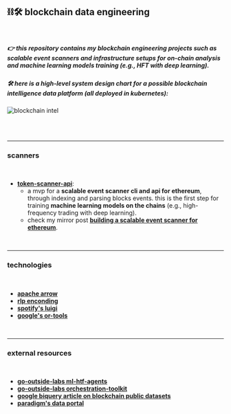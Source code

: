 ## ⛓🛠 blockchain data engineering

<br>

##### 👉 this repository contains my blockchain engineering projects such as scalable event scanners and infrastructure setups for on-chain analysis and machine learning models training (*e.g.*, HFT with deep learning).

##### 🛠 here is a high-level system design chart for a possible blockchain intelligence data platform (all deployed in kubernetes):

![blockchain intel](https://user-images.githubusercontent.com/1130416/224561453-274c5066-240d-4cc5-b63b-b4c57388a0e0.png)

<br>
<br>

---

### scanners

<br>



* **[token-scanner-api](token-scanner-api)**:
    -  a mvp for a **scalable event scanner cli and api for ethereum**, through indexing and parsing blocks events. this is the first step for training **machine learning models on the chains** (e.g., high-frequency trading with deep learning).
    - check my mirror post **[building a scalable event scanner for ethereum](https://mirror.xyz/steinkirch.eth/vSF18xcLyfXLIWwxjreRa3I_XskwgnjSc6pScegNJWI)**.


<br>


-----

### technologies

<br>

* **[apache arrow](technologies/arrow_project.md)**
* **[rlp enconding](technologies/rlp_enconding.md)**
* **[spotify's luigi](technologies/luigi.md)**
* **[google's or-tools](technologies/or_tools.md)**


<br>

---

### external resources

<br>

* **[go-outside-labs ml-htf-agents](https://github.com/go-outside-labs/ml-htf-agents)**
* **[go-outside-labs orchestration-toolkit](https://github.com/go-outside-labs/orchestration-toolkit)**
* **[google biquery article on blockchain public datasets](https://cloud.google.com/blog/products/data-analytics/introducing-six-new-cryptocurrencies-in-bigquery-public-datasets-and-how-to-analyze-them)**
* **[paradigm's data portal](https://data.paradigm.xyz/)**
